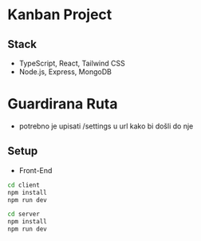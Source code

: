 # Kanban Project

## Stack
* TypeScript, React, Tailwind CSS
* Node.js, Express, MongoDB

# Guardirana Ruta
* potrebno je upisati /settings u url kako bi došli do nje

## Setup
* Front-End
```bash
cd client
npm install
npm run dev

cd server
npm install
npm run dev